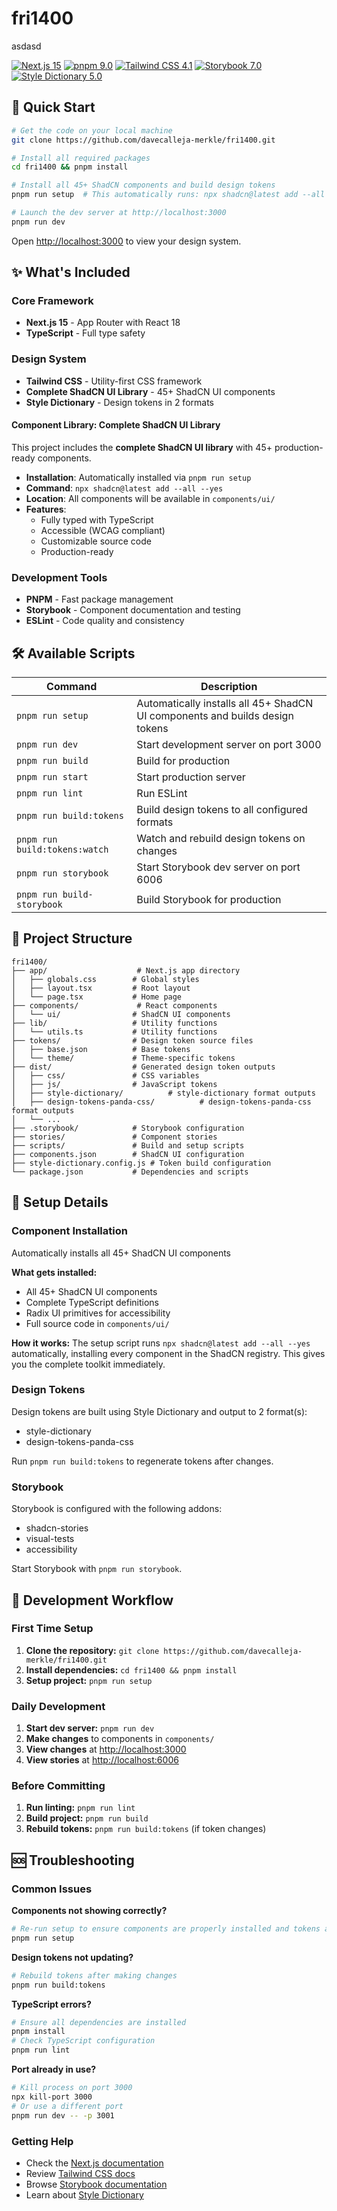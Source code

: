# fri1400

asdasd

[![Next.js 15](https://img.shields.io/badge/Next.js%2015-black)](https://nextjs.org/)
[![pnpm 9.0](https://img.shields.io/badge/pnpm%209.0-FF6C37)](https://pnpm.io/)
[![Tailwind CSS 4.1](https://img.shields.io/badge/Tailwind%20CSS%204.1-06B6D4)](https://tailwindcss.com/)
[![Storybook 7.0](https://img.shields.io/badge/Storybook%207.0-FF4785)](https://storybook.js.org/)
[![Style Dictionary 5.0](https://img.shields.io/badge/Style%20Dictionary%205.0-FF6B6B)](https://styledictionary.com/)

## 🚀 Quick Start

```bash
# Get the code on your local machine
git clone https://github.com/davecalleja-merkle/fri1400.git

# Install all required packages
cd fri1400 && pnpm install

# Install all 45+ ShadCN components and build design tokens
pnpm run setup  # This automatically runs: npx shadcn@latest add --all --yes && pnpm run build:tokens

# Launch the dev server at http://localhost:3000
pnpm run dev
```

Open [http://localhost:3000](http://localhost:3000) to view your design system.

## ✨ What's Included

### Core Framework
- **Next.js 15** - App Router with React 18
- **TypeScript** - Full type safety

### Design System
- **Tailwind CSS** - Utility-first CSS framework
- **Complete ShadCN UI Library** - 45+ ShadCN UI components
- **Style Dictionary** - Design tokens in 2 formats


#### Component Library: Complete ShadCN UI Library


This project includes the **complete ShadCN UI library** with 45+ production-ready components.

- **Installation**: Automatically installed via `pnpm run setup`
- **Command**: `npx shadcn@latest add --all --yes`
- **Location**: All components will be available in `components/ui/`
- **Features**:
  - Fully typed with TypeScript
  - Accessible (WCAG compliant)
  - Customizable source code
  - Production-ready


### Development Tools
- **PNPM** - Fast package management
- **Storybook** - Component documentation and testing
- **ESLint** - Code quality and consistency

## 🛠️ Available Scripts

| Command | Description |
|---------|-------------|
| `pnpm run setup` | Automatically installs all 45+ ShadCN UI components and builds design tokens |
| `pnpm run dev` | Start development server on port 3000 |
| `pnpm run build` | Build for production |
| `pnpm run start` | Start production server |
| `pnpm run lint` | Run ESLint |
| `pnpm run build:tokens` | Build design tokens to all configured formats |
| `pnpm run build:tokens:watch` | Watch and rebuild design tokens on changes |
| `pnpm run storybook` | Start Storybook dev server on port 6006 |
| `pnpm run build-storybook` | Build Storybook for production |

## 📁 Project Structure

```
fri1400/
├── app/                    # Next.js app directory
│   ├── globals.css        # Global styles
│   ├── layout.tsx         # Root layout
│   └── page.tsx           # Home page
├── components/             # React components
│   └── ui/                # ShadCN UI components
├── lib/                   # Utility functions
│   └── utils.ts           # Utility functions
├── tokens/                # Design token source files
│   ├── base.json          # Base tokens
│   └── theme/             # Theme-specific tokens
├── dist/                  # Generated design token outputs
│   ├── css/               # CSS variables
│   ├── js/                # JavaScript tokens
│   ├── style-dictionary/          # style-dictionary format outputs
│   ├── design-tokens-panda-css/          # design-tokens-panda-css format outputs
│   └── ...
├── .storybook/            # Storybook configuration
├── stories/               # Component stories
├── scripts/               # Build and setup scripts
├── components.json        # ShadCN UI configuration
├── style-dictionary.config.js # Token build configuration
└── package.json           # Dependencies and scripts
```

## 🔧 Setup Details

### Component Installation

Automatically installs all 45+ ShadCN UI components


**What gets installed:**
- All 45+ ShadCN UI components
- Complete TypeScript definitions
- Radix UI primitives for accessibility
- Full source code in `components/ui/`

**How it works:**
The setup script runs `npx shadcn@latest add --all --yes` automatically, installing every component in the ShadCN registry. This gives you the complete toolkit immediately.



### Design Tokens

Design tokens are built using Style Dictionary and output to 2 format(s):
- style-dictionary
- design-tokens-panda-css

Run `pnpm run build:tokens` to regenerate tokens after changes.



### Storybook

Storybook is configured with the following addons:
- shadcn-stories
- visual-tests
- accessibility

Start Storybook with `pnpm run storybook`.


## 🔄 Development Workflow

### First Time Setup
1. **Clone the repository:** `git clone https://github.com/davecalleja-merkle/fri1400.git`
2. **Install dependencies:** `cd fri1400 && pnpm install`
3. **Setup project:** `pnpm run setup`

### Daily Development
1. **Start dev server:** `pnpm run dev`
2. **Make changes** to components in `components/`
3. **View changes** at [http://localhost:3000](http://localhost:3000)
4. **View stories** at [http://localhost:6006](http://localhost:6006)

### Before Committing
1. **Run linting:** `pnpm run lint`
2. **Build project:** `pnpm run build`
3. **Rebuild tokens:** `pnpm run build:tokens` (if token changes)

## 🆘 Troubleshooting

### Common Issues

**Components not showing correctly?**
```bash
# Re-run setup to ensure components are properly installed and tokens are built
pnpm run setup
```

**Design tokens not updating?**
```bash
# Rebuild tokens after making changes
pnpm run build:tokens
```

**TypeScript errors?**
```bash
# Ensure all dependencies are installed
pnpm install
# Check TypeScript configuration
pnpm run lint
```

**Port already in use?**
```bash
# Kill process on port 3000
npx kill-port 3000
# Or use a different port
pnpm run dev -- -p 3001
```

### Getting Help
- Check the [Next.js documentation](https://nextjs.org/docs)
- Review [Tailwind CSS docs](https://tailwindcss.com/docs)
- Browse [Storybook documentation](https://storybook.js.org/docs)
- Learn about [Style Dictionary](https://amzn.github.io/style-dictionary/)

